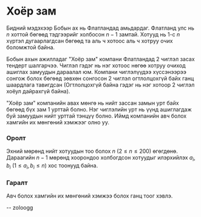 Хоёр зам
========

Бидний мэдэхээр Бобын ах нь Флатландад амьдардаг. Флатланд улс нь $n$ хоттой бөгөөд тэдгээрийг холбосон $n-1$ замтай. Хотууд нь $1$-с $n$ хүртэл дугаарлагдсан бөгөөд та аль ч хотоос аль ч хотруу очих боломжтой байна.

Бобын ахын ажилладаг "Хоёр зам" компани Флатландад 2 чиглэл засах тендерт шалгарчээ. Чиглэл гэдэг нь нэг хотоос нөгөө хотруу очиход ашиглах замуудын дараалал юм. Компани чиглэлүүдээ хүссэнээрээ сонгож болох бөгөөд зөвхөн сонгосон 2 чиглэл огтлолцохгүй байх ганц шаардлага тавигдсан (Огтлолцохгүй байна гэдэг нь нэг хотоор 2 чиглэл хоёул дайрахгүй байна).  

"Хоёр зам" компанийн авах мөнгө нь нийт зассан замын урт байх бөгөөд бүх зам $1$ урттай болно. Нэг чиглэлийн урт нь үүнд ашиглагдаж буй замуудын нийт урттай тэнцүү болно. Иймд компанийн авч болох хамгийн их мөнгөний хэмжээг олно уу.

### Оролт

Эхний мөрөнд нийт хотуудын тоо болох $n$ ($2 ≤ n ≤ 200$) өгөгдөнө. Дараагийн $n-1$ мөрөнд хоорондоо холбогдсон хотуудыг илэрхийлэх $a_i$, $b_i$ ($1 ≤ a_i, b_i ≤ n$) хос тоонууд байна. 

### Гаралт

Авч болох хамгийн их мөнгөний хэмжээ болох ганц тоог хэвлэ.

-- zoloogg

